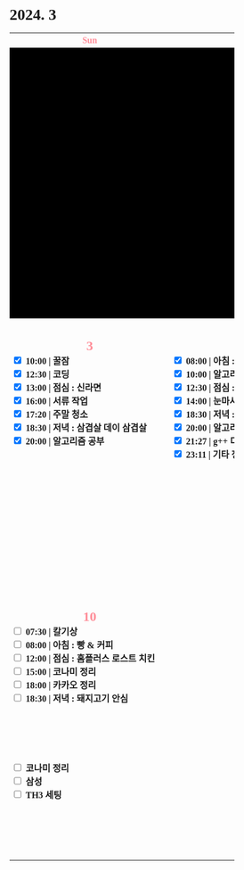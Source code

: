 <h1>2024. 3</h1>

<style>
  @font-face {
  font-family: KyoboHandwriting;
  src: url(assets/fonts/KyoboHandwriting2020pdy.ttf);
  }

  * {
    box-sizing: border-box;
    padding: 0;
    margin: 0;
    font-family: KyoboHandwriting;
    font-weight: bold;
    position: relative;

    /*variable*/
    --color-red: #FF8E99;
  }

  .xxxx-xx-xx {
    background-color: #000000;
  }

  .week {
    width: 18em;
    min-width: 18em;
    max-width: 18em;
    text-align: center;
  }

  .weekend {
    color: var(--color-red);
  }

  .day {
    height: 30em;
    display: flex;
    flex-direction: column;
  }

  .date {
    text-align: center;
  }

  .DONE {
    display: flex;
    justify-items: center;
    gap: 0.5em;
  }

  .TODO {
    display: flex;
    justify-items: center;
    gap: 0.5em;
  }

  .↑ {
    flex-grow: 1;
  }

  .graph {
    position: relative;
    padding-left: 0.5em;
    padding-right: 2em;
    height: 1.6em;
    width: var(--size-w);

    display: flex;
    flex-wrap: wrap;
    justify-content: space-between;
    margin-top: 0.2em;
    border-radius: 0.8em;
    background: var(--color-bg);
    color: var(--color-txt);

    z-index: var(--index);
  }

  .graph-head {
    position: absolute;
    top: 0;
    right: 0;
    height: 1.6em;
    width: var(--size-head);
    border-radius: 0.8em 0.8em 0.8em 0;
    background: var(--color-bg);
  }

  .graph--head {
    position: absolute;
    top: 0;
    right: 0;
    height: 1.6em;
    width: var(--size-head);
    border-radius: 0 0.8em 0.8em 0.8em;
    background: var(--color-bg);
  }

  .graph-tail {
    position: absolute;
    bottom: 0;
    right: 0;
    height: var(--size-tail);
    width: 1.6em;
    border-radius: 0 0 0.8em 0;
    background: var(--color-bg);
  }

  .graph--tail {
    position: absolute;
    top: 0;
    right: 0;
    height: var(--size-tail);
    width: 1.6em;
    border-radius: 0 0.8em 0 0;
    background: var(--color-bg);
  }

  .graph-progress {
    width: 100%;
    text-align: center;
  }
</style>

<table>
  <tr><th class="week weekend"> Sun </th><th class="week"> Mon </th><th class="week"> Tue </th><th class="week"> Wed </th><th class="week"> Thu </th><th class="week"> Fri </th><th class="week weekend"> Sat </th></tr>
  <tr>
    <td class="xxxx-xx-xx" colspan="5">
    <td class="2024-03-01"><div class="day">
      <h2 class="date weekend">1</h2>
      <div class="date weekend">~ 삼일절 ~</div>
      <label class="TODO"><input type="checkbox" checked>07:20 | 건국전쟁 영화관람</label>
      <label class="TODO"><input type="checkbox" checked>12:00 | 점심 : 두부김치</label>
      <label class="TODO"><input type="checkbox" checked>13:00 | 눈마사지</label>
      <label class="TODO"><input type="checkbox" checked>14:00 | 음악 감상</label>
      <label class="TODO"><input type="checkbox" checked>18:30 | 저녁 : 열라면</label>
      <label class="TODO"><input type="checkbox" checked>20:00 | 서류 작업</label>
      <div class="↑ DONE"></div>
      <div class="↑ TODO"></div>
    </td>
    <td class="2024-03-02"><div class="day">
      <h2 class="date weekend">2</h2>
      <label class="DONE"><input type="checkbox" checked>10:00 | 꿀잠</label>
      <label class="DONE"><input type="checkbox" checked>12:30 | 친구 약속</label>
      <label class="DONE"><input type="checkbox" checked>13:00 | 점심 : 센세이 라멘</label>
      <label class="DONE"><input type="checkbox" checked>14:00 | 오락실</label>
      <label class="DONE"><input type="checkbox" checked>16:00 | 음악 감상</label>
      <label class="DONE"><input type="checkbox" checked>18:30 | 저녁 : 된장찌개 백반</label>
      <label class="DONE"><input type="checkbox" checked>20:00 | 서류 작업</label>
      <div class="↑ DONE"></div>
      <div class="↑ TODO"></div>
    </td>
  </tr>
  <tr>
    <td class="2024-03-03"><div class="day">
      <h2 class="date weekend">3</h2>
      <label class="DONE"><input type="checkbox" checked>10:00 | 꿀잠</label>
      <label class="DONE"><input type="checkbox" checked>12:30 | 코딩</label>
      <label class="DONE"><input type="checkbox" checked>13:00 | 점심 : 신라면</label>
      <label class="DONE"><input type="checkbox" checked>16:00 | 서류 작업</label>
      <label class="DONE"><input type="checkbox" checked>17:20 | 주말 청소</label>
      <label class="DONE"><input type="checkbox" checked>18:30 | 저녁 : 삼겹살 데이 삼겹살</label>
      <label class="DONE"><input type="checkbox" checked>20:00 | 알고리즘 공부</label>
      <div class="↑ DONE"></div>
      <div class="↑ TODO"></div>
    </td>
    <td class="2024-03-04"><div class="day">
      <h2 class="date">4</h2>
      <label class="DONE"><input type="checkbox" checked>08:00 | 아침 : 시리얼 & 커피</label>
      <label class="DONE"><input type="checkbox" checked>10:00 | 알고리즘 공부</label>
      <label class="DONE"><input type="checkbox" checked>12:30 | 점심 : 왕뚜껑 봉지라면</label>
      <label class="DONE"><input type="checkbox" checked>14:00 | 눈마사지</label>
      <label class="DONE"><input type="checkbox" checked>18:30 | 저녁 : 된장찌개 & 소시지 구이</label>
      <label class="DONE"><input type="checkbox" checked>20:00 | 알고리즘 공부</label>
      <label class="DONE"><input type="checkbox" checked>21:27 | g++ 디버깅</label>
      <label class="DONE"><input type="checkbox" checked>23:11 | 기타 정비</label>
      <div class="↑ DONE"></div>
      <div class="↑ TODO"></div>
    </td>
    <td class="2024-03-05"><div class="day">
      <h2 class="date">5</h2>
      <label class="TODO"><input type="checkbox" checked>10:00 | 늦잠</label>
      <label class="TODO"><input type="checkbox" checked>11:00 | c++ 공부 : 헤더 정리</label>
      <label class="TODO"><input type="checkbox" checked>12:00 | 아점 : 왕뚜껑 쿠지라이식</label>
      <label class="TODO"><input type="checkbox" checked>15:00 | c++ 공부 : 리눅스 쉘 스크립트</label>
      <label class="TODO"><input type="checkbox" checked>18:00 | 저녁 : 두부 김치 & 계란후라이</label>
      <label class="TODO"><input type="checkbox" checked>20:00 | 기타 연습</label>
      <div class="↑ DONE"></div>
      <label class="TODO"><input type="checkbox" c hecked>오전 칼기상</label>
      <label class="TODO"><input type="checkbox" c hecked>운동</label>
      <label class="TODO"><input type="checkbox" c hecked>언리얼 공부</label>
      <div class="↑ TODO"></div>
    </td>
    <td class="2024-03-06"><div class="day">
      <h2 class="date">6</h2>
      <label class="TODO"><input type="checkbox" checked>10:00 | 늦잠</label>
      <label class="TODO"><input type="checkbox" checked>11:00 | 알고리즘</label>
      <label class="TODO"><input type="checkbox" checked>12:00 | 아점 : 이춘삼 + 라면스프 대실패</label>
      <div class="↑ DONE"></div>
      <div class="↑ TODO"></div>
    </td>
    <td class="2024-03-07"><div class="day">
      <h2 class="date">7</h2>
      <label class="DONE"><input type="checkbox" checked>10:00 | 늦잠</label>
      <label class="DONE"><input type="checkbox" checked>11:00 | 알고리즘</label>
      <label class="DONE"><input type="checkbox" checked>12:00 | 아점 : 신라면</label>
      <label class="DONE"><input type="checkbox" checked>13:00 | 예비군 작계훈련</label>
      <label class="DONE"><input type="checkbox" checked>20:00 | 페그오</label>
      <div class="↑ DONE"></div>
      <div class="↑ TODO"></div>
    </td>
    <td class="2024-03-08"><div class="day">
      <h2 class="date">8</h2>
      <label class="DONE"><input type="checkbox" checked>08:00 | 아침 : 모닝빵 & 커피</label>
      <label class="DONE"><input type="checkbox" checked>09:30 | 알고리즘</label>
      <label class="DONE"><input type="checkbox" checked>12:00 | 점심 : 신라면</label>
      <label class="DONE"><input type="checkbox" checked>13:00 | c++ 공부</label>
      <label class="DONE"><input type="checkbox" checked>16:00 | 삼성</label>
      <label class="DONE"><input type="checkbox" checked>20:00 | 페그오</label>
      <div class="↑ DONE"></div>
      <div class="↑ TODO"></div>
    </td>
    <td class="2024-03-09"><div class="day">
      <h2 class="date weekend">9</h2>
      <label class="TODO"><input type="checkbox" c hecked>13:00 | 등본 및 서류 준비</label>
      <label class="DONE"><input type="checkbox" c hecked>18:00 | 저녁 : 홈플러스 로스트 치킨</label>
      <div class="↑ DONE"></div>
      <label class="TODO"><input type="checkbox" c hecked>코나미 정리</label>
      <label class="TODO"><input type="checkbox" c hecked>카카오 정리</label>
      <label class="TODO"><input type="checkbox" c hecked>TH3 세팅</label>
      <div class="↑ TODO"></div>
    </td>
  </tr>
  <tr>
    <td class="2024-03-10"><div class="day">
      <h2 class="date weekend">10</h2>
      <label class="DONE"><input type="checkbox" c hecked>07:30 | 칼기상</label>
      <label class="DONE"><input type="checkbox" c hecked>08:00 | 아침 : 빵 & 커피</label>
      <label class="DONE"><input type="checkbox" c hecked>12:00 | 점심 : 홈플러스 로스트 치킨</label>
      <label class="DONE"><input type="checkbox" c hecked>15:00 | 코나미 정리</label>
      <label class="DONE"><input type="checkbox" c hecked>18:00 | 카카오 정리</label>
      <label class="DONE"><input type="checkbox" c hecked>18:30 | 저녁 : 돼지고기 안심</label>
      <div class="↑ DONE"></div>
      <label class="DONE"><input type="checkbox" c hecked>코나미 정리</label>
      <label class="TODO"><input type="checkbox" c hecked>삼성</label>
      <label class="TODO"><input type="checkbox" c hecked>TH3 세팅</label>
      <div class="↑ TODO"></div>
    </td>
  </tr>
</table>
